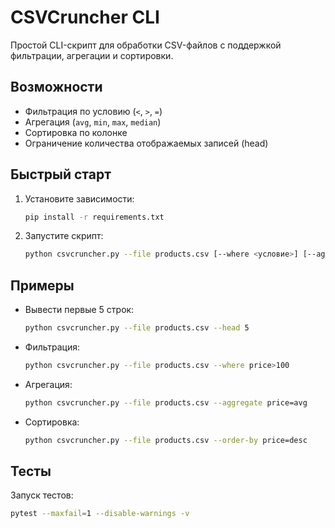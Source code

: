 # CSVCruncher CLI

Простой CLI-скрипт для обработки CSV-файлов с поддержкой фильтрации, агрегации и сортировки.

## Возможности
- Фильтрация по условию (`<`, `>`, `=`)
- Агрегация (`avg`, `min`, `max`, `median`)
- Сортировка по колонке
- Ограничение количества отображаемых записей (head)

## Быстрый старт
1. Установите зависимости:
   ```bash
   pip install -r requirements.txt
   ```
2. Запустите скрипт:
   ```bash
   python csvcruncher.py --file products.csv [--where <условие>] [--aggregate <колонка=операция>] [--order-by <колонка=asc|desc>] [--head <количество записей>]
   ```

## Примеры
- Вывести первые 5 строк:
  ```bash
  python csvcruncher.py --file products.csv --head 5
  ```
- Фильтрация:
  ```bash
  python csvcruncher.py --file products.csv --where price>100
  ```
- Агрегация:
  ```bash
  python csvcruncher.py --file products.csv --aggregate price=avg
  ```
- Сортировка:
  ```bash
  python csvcruncher.py --file products.csv --order-by price=desc
  ```

## Тесты
Запуск тестов:
```bash
pytest --maxfail=1 --disable-warnings -v
```
